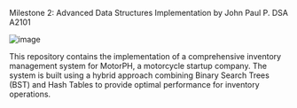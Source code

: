 Milestone 2: Advanced Data Structures Implementation by John Paul P. DSA A2101

![image](https://github.com/user-attachments/assets/e3f01b7a-75ae-4ae2-b780-5c97a15f698a)


This repository contains the implementation of a comprehensive inventory management system for MotorPH, a motorcycle startup company. The system is built using a hybrid approach combining Binary Search Trees (BST) and Hash Tables to provide optimal performance for inventory operations.


